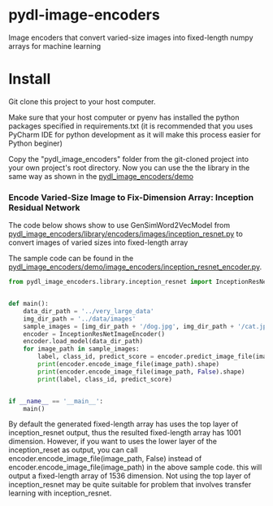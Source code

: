 # pydl-image-encoders

Image encoders that convert varied-size images into fixed-length numpy arrays for machine learning

# Install

Git clone this project to your host computer. 

Make sure that your host computer or pyenv has installed the python packages specified in requirements.txt (it is 
recommended that you uses PyCharm IDE for python development as it will make this process easier for Python beginer) 

Copy the "pydl_image_encoders" folder from the git-cloned project into your  own project's root directory. Now you can use 
the the library in the same way as shown in the [pydl_image_encoders/demo](pydl_image_encoders/demo)


### Encode Varied-Size Image to Fix-Dimension Array: Inception Residual Network

The code below shows show to use GenSimWord2VecModel from [pydl_image_encoders/library/encoders/images/inception_resnet.py](pydl_image_encoders/library/encoders/images/inception_resnet.py)
to convert images of varied sizes into fixed-length array

The sample code can be found in the [pydl_image_encoders/demo/image_encoders/inception_resnet_encoder.py](pydl_image_encoders/demo/image_encoders/inception_resnet_encoder.py).

```python
from pydl_image_encoders.library.inception_resnet import InceptionResNetImageEncoder


def main():
    data_dir_path = '../very_large_data'
    img_dir_path = '../data/images'
    sample_images = [img_dir_path + '/dog.jpg', img_dir_path + '/cat.jpg']
    encoder = InceptionResNetImageEncoder()
    encoder.load_model(data_dir_path)
    for image_path in sample_images:
        label, class_id, predict_score = encoder.predict_image_file(image_path)
        print(encoder.encode_image_file(image_path).shape)
        print(encoder.encode_image_file(image_path, False).shape)
        print(label, class_id, predict_score)


if __name__ == '__main__':
    main()
```

By default the generated fixed-length array has uses the top layer of inception_resnet output, thus the resulted fixed-length 
array has 1001 dimension. However, if you want to uses the lower layer of the inception_reset as output, you can call 
encoder.encode_image_file(image_path, False) instead of encoder.encode_image_file(image_path) in the above 
sample code. this will output a fixed-length array of 1536 dimension. Not using the top layer of inception_resnet may be
quite suitable for problem that involves transfer learning with inception_resnet.
